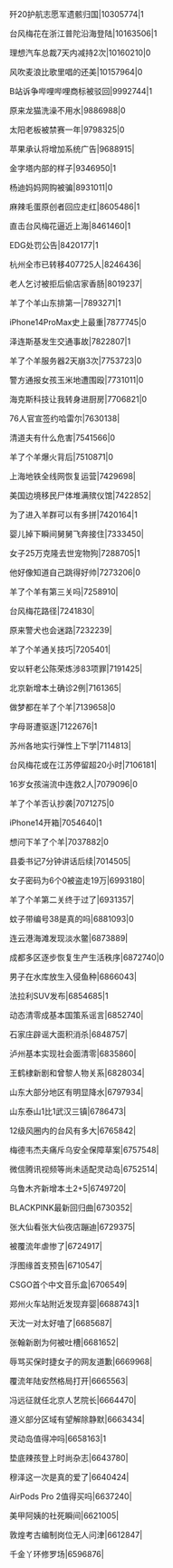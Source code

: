 歼20护航志愿军遗骸归国|10305774|1

台风梅花在浙江普陀沿海登陆|10163506|1

理想汽车总裁7天内减持2次|10160210|0

风吹麦浪比歌里唱的还美|10157964|0

B站诉争哔哩哔哩商标被驳回|9992744|1

原来龙猫洗澡不用水|9886988|0

太阳老板被禁赛一年|9798325|0

苹果承认将增加系统广告|9688915|

金字塔内部的样子|9346950|1

杨迪妈妈网购被骗|8931011|0

麻辣毛蛋原创者回应走红|8605486|1

直击台风梅花逼近上海|8461460|1

EDG处罚公告|8420177|1

杭州全市已转移407725人|8246436|

老人乞讨被拒后偷店家香肠|8019237|

羊了个羊山东排第一|7893271|1

iPhone14ProMax史上最重|7877745|0

泽连斯基发生交通事故|7822807|1

羊了个羊服务器2天崩3次|7753723|0

警方通报女孩玉米地遭围殴|7731011|0

海克斯科技让我转身进厨房|7706821|0

76人官宣签约哈雷尔|7630138|

清道夫有什么危害|7541566|0

羊了个羊爆火背后|7510871|0

上海地铁全线网恢复运营|7429698|

美国边境移民尸体堆满殡仪馆|7422852|

为了进入羊群可以有多拼|7420164|1

婴儿掉下瞬间舅舅飞奔接住|7333450|

女子25万克隆去世宠物狗|7288705|1

他好像知道自己跳得好帅|7273206|0

羊了个羊有第三关吗|7258910|

台风梅花路径|7241830|

原来警犬也会迷路|7232239|

羊了个羊通关技巧|7205401|

安以轩老公陈荣炼涉83项罪|7191425|

北京新增本土确诊2例|7161365|

做梦都在羊了个羊|7139658|0

字母哥遭驱逐|7122676|1

苏州各地实行弹性上下学|7114813|

台风梅花或在江苏停留超20小时|7106181|

16岁女孩湍流中连救2人|7079096|0

羊了个羊否认抄袭|7071275|0

iPhone14开箱|7054640|1

想问下羊了个羊|7037882|0

县委书记7分钟讲话后续|7014505|

女子密码为6个0被盗走19万|6993180|

羊了个羊第二关终于过了|6931357|

蚊子带编号38是真的吗|6881093|0

连云港海滩发现淡水鳖|6873889|

成都多区逐步恢复生产生活秩序|6872740|0

男子在水库放生入侵鱼种|6866043|

法拉利SUV发布|6854685|1

动态清零成基本国策系谣言|6852740|

石家庄辟谣大面积消杀|6848757|

泸州基本实现社会面清零|6835860|

王鹤棣新剧和曾黎人物关系|6828034|

山东大部分地区有明显降水|6797934|

山东泰山1比1武汉三镇|6786473|

12级风圈内的台风有多大|6765842|

梅德韦杰夫痛斥乌安全保障草案|6757548|

微信腾讯视频等尚未适配灵动岛|6752514|

乌鲁木齐新增本土2+5|6749720|

BLACKPINK最新回归曲|6730352|

张大仙看张大仙夜店蹦迪|6729375|

被覆流年虐惨了|6724917|

浮图缘首支预告|6710547|

CSGO首个中文音乐盒|6706549|

郑州火车站附近发现弃婴|6688743|1

天沈一对太好嗑了|6685687|

张翰新剧为何被吐槽|6681652|

辱骂买保时捷女子的网友道歉|6669968|

覆流年陆安然格局打开|6665563|

冯远征就任北京人艺院长|6664470|

遵义部分区域有望解除静默|6663434|

灵动岛值得冲吗|6658163|1

垫底辣孩登上时尚杂志|6643780|

穆泽这一次是真的爱了|6640424|

AirPods Pro 2值得买吗|6637240|

美甲阿姨的社死瞬间|6621005|

敦煌考古编制岗位无人问津|6612847|

千金丫环修罗场|6596876|

